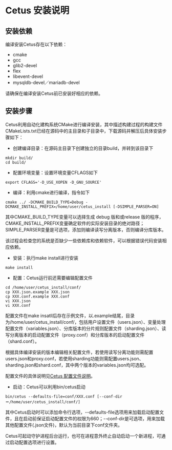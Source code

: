# Cetus 安装说明

## 安装依赖

编译安装Cetus存在以下依赖：

- cmake
- gcc
- glib2-devel
- flex
- libevent-devel
- mysqldb-devel／mariadb-devel

请确保在编译安装Cetus前已安装好相应的依赖。

## 安装步骤

Cetus利用自动化建构系统CMake进行编译安装，其中描述构建过程的构建文件CMakeLists.txt已经在源码中的主目录和子目录中，下载源码并解压后具体安装步骤如下：

- 创建编译目录：在源码主目录下创建独立的目录build，并转到该目录下

```
mkdir build/
cd build/
```

- 配置环境变量：设置环境变量CFLAGS如下

```
export CFLAGS='-D_USE_XOPEN -D_GNU_SOURCE'
```

- 编译：利用cmake进行编译，指令如下

```
cmake ../ -DCMAKE_BUILD_TYPE=Debug -DCMAKE_INSTALL_PREFIX=/home/user/cetus_install [-DSIMPLE_PARSER=ON]
```

其中CMAKE_BUILD_TYPE变量可以选择生成 debug 版和或release 版的程序，CMAKE_INSTALL_PREFIX变量确定软件的实际安装目录的绝对路径；SIMPLE_PARSER变量是可选项，添加则编译读写分离版本，否则编译分库版本。

该过程会检查您的系统是否缺少一些依赖库和依赖软件，可以根据错误代码安装相应依赖。

- 安装：执行make install进行安装

```
make install
```

- 配置：Cetus运行前还需要编辑配置文件

```
cd /home/user/cetus_install/conf/
cp XXX.json.example XXX.json
cp XXX.conf.example XXX.conf
vi XXX.json
vi XXX.conf
```

配置文件在make insatll后存在示例文件，以.example结尾，目录为/home/user/cetus_install/conf/，包括用户设置文件（users.json）、变量处理配置文件（variables.json）、分库版本的分片规则配置文件（sharding.json）、读写分离版本的启动配置文件（proxy.conf）和分库版本的启动配置文件（shard.conf）。

根据具体编译安装的版本编辑相关配置文件，若使用读写分离功能则需配置users.json和proxy.conf，若使用sharding功能则需配置users.json、sharding.json和shard.conf，其中两个版本的variables.json均可选配。

配置文件的具体说明见[Cetus 配置文件说明](https://github.com/Lede-Inc/cetus/blob/master/doc/cetus-profile.md)。

- 启动：Cetus可以利用bin/cetus启动

```
bin/cetus --defaults-file=conf/XXX.conf [--conf-dir＝/home/user/cetus_install/conf/]
```

其中Cetus启动时可以添加命令行选项，--defaults-file选项用来加载启动配置文件，且在启动前保证启动配置文件的权限为660；--conf-dir是可选项，用来加载其他配置文件(.json文件)，默认为当前目录下conf文件夹。

Cetus可起动守护进程后台运行，也可在进程意外终止自动启动一个新进程，可通过启动配置选项进行设置。
